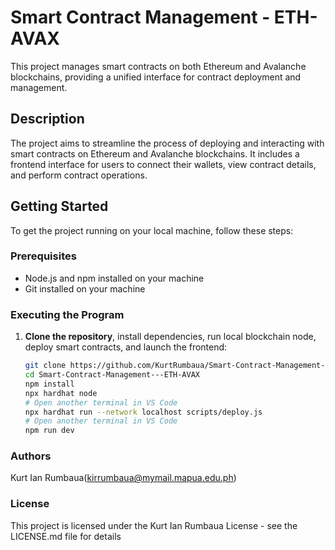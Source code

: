 # Smart Contract Management - ETH-AVAX

This project manages smart contracts on both Ethereum and Avalanche blockchains, providing a unified interface for contract deployment and management.

## Description

The project aims to streamline the process of deploying and interacting with smart contracts on Ethereum and Avalanche blockchains. It includes a frontend interface for users to connect their wallets, view contract details, and perform contract operations.

## Getting Started

To get the project running on your local machine, follow these steps:

### Prerequisites

- Node.js and npm installed on your machine
- Git installed on your machine

### Executing the Program

1. **Clone the repository**, install dependencies, run local blockchain node, deploy smart contracts, and launch the frontend:

   ```bash
   git clone https://github.com/KurtRumbaua/Smart-Contract-Management---ETH-AVAX.git
   cd Smart-Contract-Management---ETH-AVAX
   npm install
   npx hardhat node
   # Open another terminal in VS Code
   npx hardhat run --network localhost scripts/deploy.js
   # Open another terminal in VS Code
   npm run dev

### Authors
Kurt Ian Rumbaua(kirrumbaua@mymail.mapua.edu.ph)

### License
This project is licensed under the Kurt Ian Rumbaua License - see the LICENSE.md file for details
